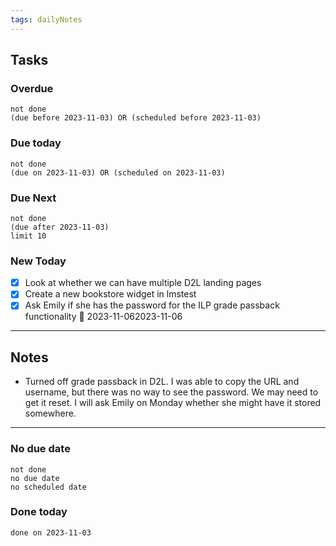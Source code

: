 ```yaml
---
tags: dailyNotes
---
```

## Tasks
### Overdue
```tasks
not done
(due before 2023-11-03) OR (scheduled before 2023-11-03)
```

### Due today
```tasks
not done
(due on 2023-11-03) OR (scheduled on 2023-11-03)
```

### Due Next
```tasks
not done
(due after 2023-11-03)
limit 10
```

### New Today
- [x] Look at whether we can have multiple D2L landing pages
- [x] Create a new bookstore widget in lmstest
- [x] Ask Emily if she has the password for the ILP grade passback functionality 📅 2023-11-062023-11-06
----
## Notes
- Turned off grade passback in D2L. I was able to copy the URL and username, but there was no way to see the password. We may need to get it reset. I will ask Emily on Monday whether she might have it stored somewhere.
----
### No due date
```tasks
not done
no due date
no scheduled date
```

### Done today
```tasks
done on 2023-11-03
```
